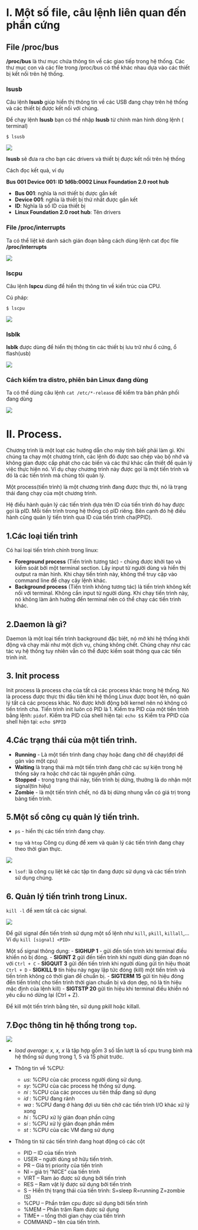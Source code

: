 # I. Một số file, câu lệnh liên quan đến phần cứng

## File /proc/bus

**/proc/bus** là thư mục chứa thông tin về các giao tiếp trong hệ thống. Các thư mục con và các file trong /proc/bus có thể khác nhau dựa vào các thiết bị kết nối trên hệ thống.

### lsusb

Câu lệnh **lsusb** giúp hiển thị thông tin về các USB đang chạy trên hệ thống và các thiết bị được kết nối với chúng.

Để chạy lệnh **lsusb** bạn có thể nhập **lsusb** từ chính màn hình dòng lệnh ( terminal)

``$ lsusb``

<img src="https://github.com/vinhvt2704/Images/blob/master/lsusb.PNG">

**lsusb** sẽ đưa ra cho bạn các drivers và thiết bị được kết nối trên hệ thống

Cách đọc kết quả, ví dụ

**Bus 001 Device 001: ID 1d6b:0002 Linux Foundation 2.0 root hub**
- **Bus 001**: nghĩa là nơi thiết bị được gắn kết
- **Device 001**: nghĩa là thiết bị thứ nhất được gắn kết
- **ID**: Nghĩa là số ID của thiết bị
- **Linux Foundation 2.0 root hub**: Tên drivers 

### File /proc/interrupts

Ta có thể liệt kê danh sách gián đoạn bằng cách dùng lệnh cat đọc file **/proc/interrupts**

<img src="https://github.com/vinhvt2704/Images/blob/master/interrupts.PNG">

### lscpu

Câu lệnh **lspcu** dùng để hiển thị thông tin về kiến trúc của CPU. 

Cú pháp:

``$ lscpu``

<img src="https://github.com/vinhvt2704/Images/blob/master/lscpu.PNG">

### lsblk

**lsblk** được dùng để hiển thị thông tin các thiết bị lưu trữ như ổ cứng, ổ flash(usb)

<img src="https://github.com/vinhvt2704/Images/blob/master/lslbk.PNG">

### Cách kiểm tra distro, phiên bản Linux đang dùng

Ta có thể dùng câu lệnh ``cat /etc/*-release`` để kiểm tra bản phân phối đang dùng

<img src="https://github.com/vinhvt2704/Images/blob/master/checkdistro.PNG">

# II. Process.
Chương trình là một loạt các hướng dẫn cho máy tính biết phải làm gì. Khi chúng ta chạy một chương trình, các lệnh đó được sao chép vào bộ nhớ và không gian được cấp phát cho các biến và các thứ khác cần thiết để quản lý việc thực hiện nó. Ví dụ chạy chương trình này được gọi là một tiến trình và đó là các tiến trình mà chúng tôi quản lý.

Một process(tiến trình) là một chương trình đang được thực thi, nó là trạng thái đang chạy của một chương trình.

Hệ điều hành quản lý các tiến trình dựa trên ID của tiến trình đó hay được gọi là pID. Mỗi tiến trình trong hệ thống có pID riêng. Bên cạnh đó hệ điều hành cũng quản lý tiến trình qua ID của tiến trình cha(PPID).

## 1.Các loại tiến trình
Có hai loại tiến trình chính trong linux:
- **Foreground process** (Tiến trình tương tác) - chúng được khởi tạo và kiểm soát bởi một terminal section. Lấy input từ người dùng và hiển thị output ra màn hình. Khi chạy tiến trình này, không thể truy cập vào command line để chạy cây lệnh khác.
- **Background process** (Tiến trình không tương tác) là tiến trình không kết nối với terminal. Không cần input từ người dùng. Khi chạy tiến trình này, nó không làm ảnh hưởng đến terminal nên có thể chạy các tiến trình khác.

## 2.Daemon là gì?
Daemon là một loại tiến trình background đặc biệt, nó mở khi hệ thống khởi động và chạy mãi như một dịch vụ, chúng không chết. Chúng chạy như các tác vụ hệ thống tuy nhiên vẫn có thể được kiểm soát thông qua các tiến trình init.

## 3. Init process
Init process là process cha của tất cả các process khác trong hệ thống. Nó là process được thực thi đầu tiên khi hệ thống Linux được boot lên, nó quản lý tất cả các process khác. Nó được khởi động bởi kernel nên nó không có tiến trình cha.
Tiến trình init luôn có PID là 1.
Kiểm tra PID của một tiến trình bằng lệnh: `pidof`.
Kiểm tra PID của shell hiện tại: `echo $$`
Kiểm tra PPID của shell hiện tại: `echo $PPID`

## 4.Các trạng thái của một tiến trình.
- **Running** - Là một tiến trình đang chạy hoặc đang chờ để chạy(đợi để gán vào một cpu)
- **Waiting** là trạng thái mà một tiến trình đang chờ các sự kiện trong hệ thống sảy ra hoặc chờ các tài nguyên phần cứng.
- **Stopped** - trong trạng thái này, tiến trình bị dừng, thường là do nhận một signal(tin hiệu)
- **Zombie** - là một tiến trình chết, nó đã bị dừng nhung vẫn có giá trị trong bảng tiến trình.

## 5.Một số công cụ quản lý tiến trình.
- `ps` - hiển thị các tiến trình đang chạy.

- `top` và `htop` Công cụ dùng để xem và quản lý các tiến trình đang chạy theo thời gian thực.

![](https://i.imgur.com/mfcPwZp.png)
- `lsof`: là công cụ liệt kê các tập tin đang được sử dụng và các tiến trình sử dụng chúng.
## 6. Quản lý tiến trình trong Linux.

`kill -l` để xem tất cả các signal.

![](https://i.imgur.com/nQBJhTx.png)

Để gửi signal đến tiến trình sử dụng một số lệnh như `kill`, `pkill`, `killall`,... Ví dụ `kill [signal] <PID>`


Một số signal thông dụng:
    - **SIGHUP 1** - gửi đến tiến trình khi terminal điều khiển nó bị đóng.
    - **SIGINT 2** gửi đến tiến trình khi người dùng gián đoạn nó với `Ctrl + C`
    - **SIGQUIT 3** gửi đến tiến trình khi người dùng gửi tin hiệu thoát `Ctrl + D`
    - **SIGKILL 9** tín hiệu này ngay lập tức đóng (kill) một tiến trình và tiến trình không có thời gian để chuẩn bị.
    - **SIGTERM 15** gửi tín hiệu đóng đến tiến trình( cho tiến trình thời gian chuẩn bị và dọn dẹp, nó là tín hiệu mặc định của lệnh kill)
    - **SIGTSTP 20** gửi tín hiệu khi terminal điều khiển nó yêu cầu nó dừng lại (Ctrl + Z).



Để kill một tiến trình bằng tên, sử dụng pkill hoặc killall.

## 7.Đọc thông tin hệ thống trong `top`.

![](https://i.imgur.com/2eK8JJo.png)


- *load average: x, x, x* là tập hợp gồm 3 số lần lượt là số cpu trung bình mà hệ thống sử dụng trong 1, 5 và 15 phút trước.
- Thông tin về %CPU:
    - *us*: %CPU của các process người dùng sử dụng.
    - *sy*: %CPU của các process hệ thống sử dụng.
    - *ni* : %CPU của các procces ưu tiên thấp đang sử dụng
    - *id* : %CPU đang rảnh
    - *wa* : %CPU đang ở hàng đợi ưu tiên chờ các tiến trình I/O khác xử lý xong
    - *hi* : %CPU xử lý gián đoạn phần cứng
    - *si* : %CPU xử lý gián đoạn phần mềm
    - *st* : %CPU của các VM đang sử dụng 

- Thông tin từ các tiến trình đang hoạt động có các cột
    - PID – ID của tiến trình
    - USER – người dùng sở hữu tiến trình.
    - PR – Giá trị priority của tiến trình
    - NI – giá trị “NICE” của tiến trình
    - VIRT – Ram ảo được sử dụng bởi tiến trình
    - RES – Ram vật lý được sử dụng bởi tiến trình
    - S – Hiển thị trạng thái của tiến trình: S=sleep R=running Z=zombie (S)
    - %CPU – Phần trăm cpu được sử dụng bởi tiến trình
    - %MEM – Phần trăm Ram được sử dụng
    - TIME+ – tổng thời gian chạy của tiến trình
    - COMMAND – tên của tiến trình.


